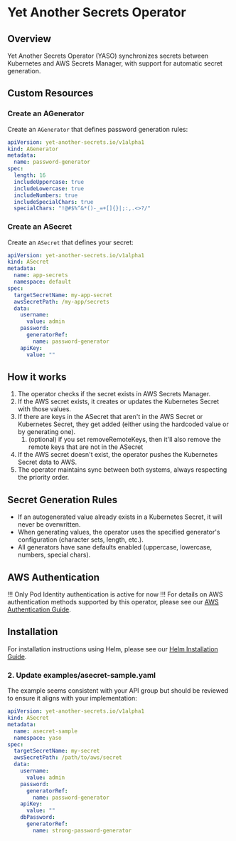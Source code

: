 # Yet Another Secrets Operator

## Overview

Yet Another Secrets Operator (YASO) synchronizes secrets between Kubernetes and AWS Secrets Manager, with support for automatic secret generation.

## Custom Resources

### Create an AGenerator

Create an `AGenerator` that defines password generation rules:

```yaml
apiVersion: yet-another-secrets.io/v1alpha1
kind: AGenerator
metadata:
  name: password-generator
spec:
  length: 16
  includeUppercase: true
  includeLowercase: true
  includeNumbers: true
  includeSpecialChars: true
  specialChars: "!@#$%^&*()-_=+[]{}|;:,.<>?/"
```

### Create an ASecret

Create an `ASecret` that defines your secret:

```yaml
apiVersion: yet-another-secrets.io/v1alpha1
kind: ASecret
metadata:
  name: app-secrets
  namespace: default
spec:
  targetSecretName: my-app-secret
  awsSecretPath: /my-app/secrets
  data:
    username:
      value: admin
    password:
      generatorRef:
        name: password-generator
    apiKey:
      value: ""
```

## How it works

1. The operator checks if the secret exists in AWS Secrets Manager.
2. If the AWS secret exists, it creates or updates the Kubernetes Secret with those values.
3. If there are keys in the ASecret that aren't in the AWS Secret or Kubernetes Secret, they get added (either using the hardcoded value or by generating one).
   1. (optional) if you set removeRemoteKeys, then it'll also remove the remote keys that are not in the ASecret
4. If the AWS secret doesn't exist, the operator pushes the Kubernetes Secret data to AWS.
5. The operator maintains sync between both systems, always respecting the priority order.

## Secret Generation Rules

- If an autogenerated value already exists in a Kubernetes Secret, it will never be overwritten.
- When generating values, the operator uses the specified generator's configuration (character sets, length, etc.).
- All generators have sane defaults enabled (uppercase, lowercase, numbers, special chars).

## AWS Authentication

!!! Only Pod Identity authentication is active for now !!!
For details on AWS authentication methods supported by this operator, please see our [AWS Authentication Guide](docs/aws-authentication.md).

## Installation

For installation instructions using Helm, please see our [Helm Installation Guide](README-helm.md).

### 2. Update examples/asecret-sample.yaml

The example seems consistent with your API group but should be reviewed to ensure it aligns with your implementation:

```yaml examples/asecret-sample.yaml
apiVersion: yet-another-secrets.io/v1alpha1
kind: ASecret
metadata:
  name: asecret-sample
  namespace: yaso
spec:
  targetSecretName: my-secret
  awsSecretPath: /path/to/aws/secret
  data:
    username:
      value: admin
    password:
      generatorRef:
        name: password-generator
    apiKey:
      value: ""
    dbPassword:
      generatorRef:
        name: strong-password-generator
```
